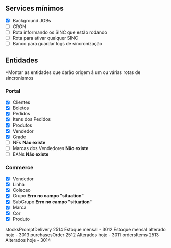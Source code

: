 ## Services mínimos

- [x] Background JOBs
- [ ] CRON
- [ ] Rota informando os SINC que estão rodando
- [ ] Rota para ativar qualquer SINC
- [ ] Banco para guardar logs de sincronização

## Entidades

\*Montar as entidades que darão origem á um ou várias rotas de sincronismos

### Portal

- [x] Clientes
- [x] Boletos
- [x] Pedidos
- [x] Itens dos Pedidos
- [x] Produtos
- [x] Vendedor
- [x] Grade
- [ ] NFs **Não existe**
- [ ] Marcas dos Vendedores **Não existe**
- [ ] EANs **Não existe**

### Commerce

- [x] Vendedor
- [x] Linha
- [x] Colecao
- [x] Grupo **Erro no campo "situation"**
- [x] SubGrupo **Erro no campo "situation"**
- [x] Marca
- [x] Cor
- [x] Produto

stocksPromptDelivery 2514
Estoque mensal - 3012
Estoque mensal alterado hoje - 3013
purchasesOrder 2512
Alterados hoje - 3011
ordersItems 2513
Alterados hoje - 3014
